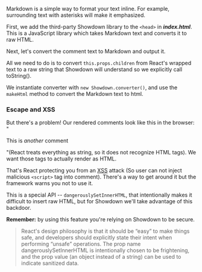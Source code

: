 Markdown is a simple way to format your text inline. For example, surrounding text with asterisks will make it emphasized.

First, we add the third-party Showdown library to the `<head>` in ***index.html***. This is a JavaScript library which takes Markdown text and converts it to raw HTML. 

Next, let's convert the comment text to Markdown and output it.

All we need to do is to convert `this.props.children` from React's wrapped text to a raw string that Showdown will understand so we explicitly call toString().

We instantiate converter with `new Showdown.converter()`, and use the `makeHtml` method to convert the Markdown text to html.

### Escape and XSS

But there's a problem! Our rendered comments look like this in the browser: "<p>This is <em>another</em> comment</p>"(React treats everything as string, so it does not recognize HTML tags). 
We want those tags to actually render as HTML.

That's React protecting you from an <a href="http://en.wikipedia.org/wiki/Cross-site_scripting" target="_blank">XSS</a> attack 
(So user can not inject malicious `<script>` tag into comment). There's a way to get around it but the framework warns you not to use it.

This is a special API -- `dangerouslySetInnerHTML`, that intentionally makes it difficult to insert raw HTML, but for Showdown we'll take advantage of this backdoor.

**Remember:** by using this feature you're relying on Showdown to be secure.

> React's design philosophy is that it should be “easy” to make things safe, and developers should explicitly state their intent when performing “unsafe” operations. 
The prop name dangerouslySetInnerHTML is intentionally chosen to be frightening, and the prop value (an object instead of a string) can be used to indicate sanitized data.

